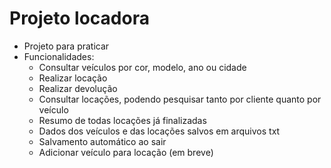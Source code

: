 # Projeto locadora

- Projeto para praticar
- Funcionalidades:
    - Consultar veículos por cor, modelo, ano ou cidade
    - Realizar locação
    - Realizar devolução
    - Consultar locações, podendo pesquisar tanto por cliente quanto por veículo
    - Resumo de todas locações já finalizadas
    - Dados dos veículos e das locações salvos em arquivos txt
    - Salvamento automático ao sair
    - Adicionar veículo para locação (em breve)